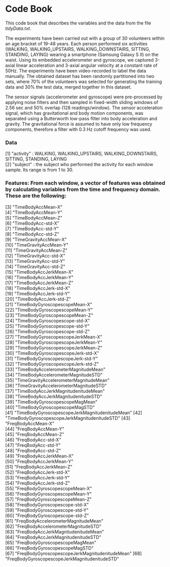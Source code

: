 # Code Book

This code book that describes the variables and the data from the file *tidyData.txt*.

The experiments have been carried out with a group of 30 volunteers within an age bracket of 19-48 years. Each person performed six activities (WALKING, WALKING_UPSTAIRS, WALKING_DOWNSTAIRS, SITTING, STANDING, LAYING) wearing a smartphone (Samsung Galaxy S II) on the waist. Using its embedded accelerometer and gyroscope, we captured 3-axial linear acceleration and 3-axial angular velocity at a constant rate of 50Hz. The experiments have been video-recorded to label the data manually. The obtained dataset has been randomly partitioned into two sets, where 70% of the volunteers was selected for generating the training data and 30% the test data, merged together in this dataset.

The sensor signals (accelerometer and gyroscope) were pre-processed by applying noise filters and then sampled in fixed-width sliding windows of 2.56 sec and 50% overlap (128 readings/window). The sensor acceleration signal, which has gravitational and body motion components, was separated using a Butterworth low-pass filter into body acceleration and gravity. The gravitational force is assumed to have only low frequency components, therefore a filter with 0.3 Hz cutoff frequency was used.

### Data

[1] "activity" : WALKING, WALKING_UPSTAIRS, WALKING_DOWNSTAIRS, SITTING, STANDING, LAYING                                    
[2] "subject" : the subject who performed the activity for each window sample. Its range is from 1 to 30.

### Features:  From each window, a vector of features was obtained by calculating variables from the time and frequency domain. These are the following:                                 
[3] "TimeBodyAccMean-X"                            
[4] "TimeBodyAccMean-Y"                            
[5] "TimeBodyAccMean-Z"                            
[6] "TimeBodyAcc-std-X"                            
[7] "TimeBodyAcc-std-Y"                            
[8] "TimeBodyAcc-std-Z"                            
[9] "TimeGravityAccMean-X"                         
[10] "TimeGravityAccMean-Y"                         
[11] "TimeGravityAccMean-Z"                         
[12] "TimeGravityAcc-std-X"                         
[13] "TimeGravityAcc-std-Y"                         
[14] "TimeGravityAcc-std-Z"                         
[15] "TimeBodyAccJerkMean-X"                        
[16] "TimeBodyAccJerkMean-Y"                        
[17] "TimeBodyAccJerkMean-Z"                        
[18] "TimeBodyAccJerk-std-X"                        
[19] "TimeBodyAccJerk-std-Y"                        
[20] "TimeBodyAccJerk-std-Z"                        
[21] "TimeBodyGyroscopescopeMean-X"                 
[22] "TimeBodyGyroscopescopeMean-Y"                 
[23] "TimeBodyGyroscopescopeMean-Z"                 
[24] "TimeBodyGyroscopescope-std-X"                 
[25] "TimeBodyGyroscopescope-std-Y"                 
[26] "TimeBodyGyroscopescope-std-Z"                 
[27] "TimeBodyGyroscopescopeJerkMean-X"             
[28] "TimeBodyGyroscopescopeJerkMean-Y"             
[29] "TimeBodyGyroscopescopeJerkMean-Z"             
[30] "TimeBodyGyroscopescopeJerk-std-X"             
[31] "TimeBodyGyroscopescopeJerk-std-Y"             
[32] "TimeBodyGyroscopescopeJerk-std-Z"             
[33] "TimeBodyAccelerometerMagnitudeMean"           
[34] "TimeBodyAccelerometerMagnitudeSTD"            
[35] "TimeGravityAccelerometerMagnitudeMean"        
[36] "TimeGravityAccelerometerMagnitudeSTD"         
[37] "TimeBodyAccJerkMagnitudenitudeMean"           
[38] "TimeBodyAccJerkMagnitudenitudeSTD"            
[39] "TimeBodyGyroscopescopeMagMean"                
[40] "TimeBodyGyroscopescopeMagSTD"                 
[41] "TimeBodyGyroscopescopeJerkMagnitudenitudeMean"
[42] "TimeBodyGyroscopescopeJerkMagnitudenitudeSTD"
[43] "FreqBodyAccMean-X"                            
[44] "FreqBodyAccMean-Y"                            
[45] "FreqBodyAccMean-Z"                            
[46] "FreqBodyAcc-std-X"                            
[47] "FreqBodyAcc-std-Y"                            
[48] "FreqBodyAcc-std-Z"                            
[49] "FreqBodyAccJerkMean-X"                        
[50] "FreqBodyAccJerkMean-Y"                        
[51] "FreqBodyAccJerkMean-Z"                        
[52] "FreqBodyAccJerk-std-X"                        
[53] "FreqBodyAccJerk-std-Y"                        
[54] "FreqBodyAccJerk-std-Z"                        
[55] "FreqBodyGyroscopescopeMean-X"                 
[56] "FreqBodyGyroscopescopeMean-Y"                 
[57] "FreqBodyGyroscopescopeMean-Z"                 
[58] "FreqBodyGyroscopescope-std-X"                 
[59] "FreqBodyGyroscopescope-std-Y"                 
[60] "FreqBodyGyroscopescope-std-Z"                 
[61] "FreqBodyAccelerometerMagnitudeMean"           
[62] "FreqBodyAccelerometerMagnitudeSTD"            
[63] "FreqBodyAccJerkMagnitudenitudeMean"           
[64] "FreqBodyAccJerkMagnitudenitudeSTD"            
[65] "FreqBodyGyroscopescopeMagMean"                
[66] "FreqBodyGyroscopescopeMagSTD"                 
[67] "FreqBodyGyroscopescopeJerkMagnitudenitudeMean"
[68] "FreqBodyGyroscopescopeJerkMagnitudenitudeSTD"
